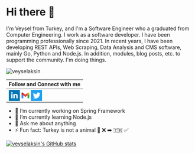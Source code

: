 # Hi there 👋
I'm Veysel from Turkey, and I'm a Software Engineer who a graduated from Computer Engineering. 
I work as a software developer. I have been programming professionally since 2021. In recent years, I have been developing REST APIs, Web Scraping, Data Analysis and CMS software, mainly Go, Python and Node.js. In addition, modules, blog posts, etc. to support the community. I'm doing things.



<p align="left"> <img src="https://komarev.com/ghpvc/?username=veyselaksin&label=Profile%20views&color=0e75b6&style=flat" alt="veyselaksin" /> </p>


|Follow and Connect with me|
|-----|
|<a href="https://www.linkedin.com/in/veyselaksin/"><img align="left" alt="Veysel's LinkedIn" width="30px" src="https://github.com/edent/SuperTinyIcons/blob/master/images/svg/linkedin.svg" /></a> <a href="https://twitter.com/veyselaksinn" target="blank"><img align="center" src="https://github.com/edent/SuperTinyIcons/blob/master/images/svg/twitter.svg" alt="veyselaksinn" width="30"/></a> <a href="mailto:veyselaksn@gmail.com"><img align="left" alt="Veysel's Email address" width="30px" src="https://github.com/edent/SuperTinyIcons/blob/master/images/svg/gmail.svg" /></a>|


- 🔭 I’m currently working on Spring Framework
- 🌱 I’m currently learning Node.js
- 💬 Ask me about anything
- ⚡ Fun fact: Turkey is not a animal 🦃 ❌ ➡️ 🇹🇷 ✅

[![veyselaksin's GitHub stats](https://github-readme-stats.vercel.app/api?username=veyselaksin)](https://github.com/anuraghazra/github-readme-stats)



